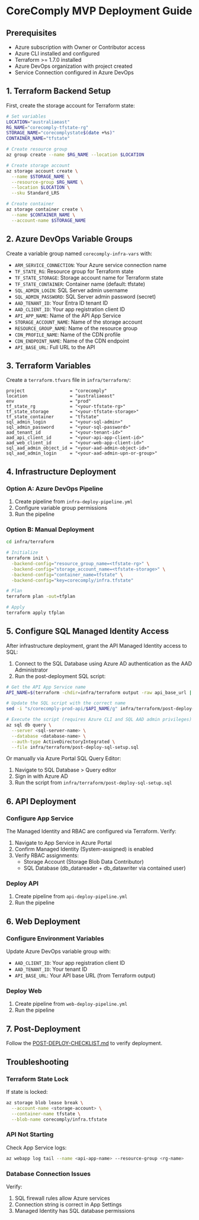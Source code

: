 # CoreComply MVP Deployment Guide

## Prerequisites

- Azure subscription with Owner or Contributor access
- Azure CLI installed and configured
- Terraform >= 1.7.0 installed
- Azure DevOps organization with project created
- Service Connection configured in Azure DevOps

## 1. Terraform Backend Setup

First, create the storage account for Terraform state:

```bash
# Set variables
LOCATION="australiaeast"
RG_NAME="corecomply-tfstate-rg"
STORAGE_NAME="corecomplystate$(date +%s)"
CONTAINER_NAME="tfstate"

# Create resource group
az group create --name $RG_NAME --location $LOCATION

# Create storage account
az storage account create \
  --name $STORAGE_NAME \
  --resource-group $RG_NAME \
  --location $LOCATION \
  --sku Standard_LRS

# Create container
az storage container create \
  --name $CONTAINER_NAME \
  --account-name $STORAGE_NAME
```

## 2. Azure DevOps Variable Groups

Create a variable group named `corecomply-infra-vars` with:

- `ARM_SERVICE_CONNECTION`: Your Azure service connection name
- `TF_STATE_RG`: Resource group for Terraform state
- `TF_STATE_STORAGE`: Storage account name for Terraform state
- `TF_STATE_CONTAINER`: Container name (default: tfstate)
- `SQL_ADMIN_LOGIN`: SQL Server admin username
- `SQL_ADMIN_PASSWORD`: SQL Server admin password (secret)
- `AAD_TENANT_ID`: Your Entra ID tenant ID
- `AAD_CLIENT_ID`: Your app registration client ID
- `API_APP_NAME`: Name of the API App Service
- `STORAGE_ACCOUNT_NAME`: Name of the storage account
- `RESOURCE_GROUP_NAME`: Name of the resource group
- `CDN_PROFILE_NAME`: Name of the CDN profile
- `CDN_ENDPOINT_NAME`: Name of the CDN endpoint
- `API_BASE_URL`: Full URL to the API

## 3. Terraform Variables

Create a `terraform.tfvars` file in `infra/terraform/`:

```hcl
project                 = "corecomply"
location                = "australiaeast"
env                     = "prod"
tf_state_rg             = "<your-tfstate-rg>"
tf_state_storage        = "<your-tfstate-storage>"
tf_state_container      = "tfstate"
sql_admin_login         = "<your-sql-admin>"
sql_admin_password      = "<your-sql-password>"
aad_tenant_id           = "<your-tenant-id>"
aad_api_client_id       = "<your-api-app-client-id>"
aad_web_client_id       = "<your-web-app-client-id>"
sql_aad_admin_object_id = "<your-aad-admin-object-id>"
sql_aad_admin_login     = "<your-aad-admin-upn-or-group>"
```

## 4. Infrastructure Deployment

### Option A: Azure DevOps Pipeline

1. Create pipeline from `infra-deploy-pipeline.yml`
2. Configure variable group permissions
3. Run the pipeline

### Option B: Manual Deployment

```bash
cd infra/terraform

# Initialize
terraform init \
  -backend-config="resource_group_name=<tfstate-rg>" \
  -backend-config="storage_account_name=<tfstate-storage>" \
  -backend-config="container_name=tfstate" \
  -backend-config="key=corecomply/infra.tfstate"

# Plan
terraform plan -out=tfplan

# Apply
terraform apply tfplan
```

## 5. Configure SQL Managed Identity Access

After infrastructure deployment, grant the API Managed Identity access to SQL:

1. Connect to the SQL Database using Azure AD authentication as the AAD Administrator
2. Run the post-deployment SQL script:

```bash
# Get the API App Service name
API_NAME=$(terraform -chdir=infra/terraform output -raw api_base_url | cut -d'.' -f1)

# Update the SQL script with the correct name
sed -i "s/corecomply-prod-api/$API_NAME/g" infra/terraform/post-deploy-sql-setup.sql

# Execute the script (requires Azure CLI and SQL AAD admin privileges)
az sql db query \
  --server <sql-server-name> \
  --database <database-name> \
  --auth-type ActiveDirectoryIntegrated \
  --file infra/terraform/post-deploy-sql-setup.sql
```

Or manually via Azure Portal SQL Query Editor:
1. Navigate to SQL Database > Query editor
2. Sign in with Azure AD
3. Run the script from `infra/terraform/post-deploy-sql-setup.sql`

## 6. API Deployment

### Configure App Service

The Managed Identity and RBAC are configured via Terraform. Verify:

1. Navigate to App Service in Azure Portal
2. Confirm Managed Identity (System-assigned) is enabled
3. Verify RBAC assignments:
   - Storage Account (Storage Blob Data Contributor)
   - SQL Database (db_datareader + db_datawriter via contained user)

### Deploy API

1. Create pipeline from `api-deploy-pipeline.yml`
2. Run the pipeline

## 6. Web Deployment

### Configure Environment Variables

Update Azure DevOps variable group with:

- `AAD_CLIENT_ID`: Your app registration client ID
- `AAD_TENANT_ID`: Your tenant ID
- `API_BASE_URL`: Your API base URL (from Terraform output)

### Deploy Web

1. Create pipeline from `web-deploy-pipeline.yml`
2. Run the pipeline

## 7. Post-Deployment

Follow the [POST-DEPLOY-CHECKLIST.md](POST-DEPLOY-CHECKLIST.md) to verify deployment.

## Troubleshooting

### Terraform State Lock

If state is locked:

```bash
az storage blob lease break \
  --account-name <storage-account> \
  --container-name tfstate \
  --blob-name corecomply/infra.tfstate
```

### API Not Starting

Check App Service logs:

```bash
az webapp log tail --name <api-app-name> --resource-group <rg-name>
```

### Database Connection Issues

Verify:
1. SQL firewall rules allow Azure services
2. Connection string is correct in App Settings
3. Managed Identity has SQL database permissions
